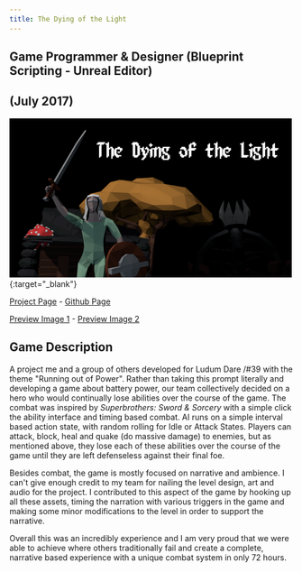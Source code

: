 ```yaml
---
title: The Dying of the Light
---
```


## Game Programmer & Designer (Blueprint Scripting - Unreal Editor)
## (July 2017)

[![The Dying of the Light Preview Image](/assets/img/LDPrev1.png)](/assets/img/LDPrev1.png){:target="_blank"}
<div style="display:none;">_</div>

[Project Page](https://ldjam.com/events/ludum-dare/39/$37997) - 
[Github Page](https://github.com/calebsmth54/LDJam_39)

[Preview Image 1](/assets/img/LDPrev2.png) -
[Preview Image 2](/assets/img/LDPrev3.png)

## Game Description
A project me and a group of others developed for Ludum Dare /#39 with the theme "Running out of Power". Rather than taking this prompt literally and developing a game about battery power, our team collectively decided on a hero who would continually lose abilities over the course of the game. The combat was inspired by _Superbrothers: Sword & Sorcery_ with a simple click the ability interface and timing based combat. AI runs on a simple interval based action state, with random rolling for Idle or Attack States. Players can attack, block, heal and quake (do massive damage) to enemies, but as mentioned above, they lose each of these abilities over the course of the game until they are left defenseless against their final foe.

Besides combat, the game is mostly focused on narrative and ambience. I can't give enough credit to my team for nailing the level design, art and audio for the project. I contributed to this aspect of the game by hooking up all these assets, timing the narration with various triggers in the game and making some minor modifications to the level in order to support the narrative.

Overall this was an incredibly experience and I am very proud that we were able to achieve where others traditionally fail and create a complete, narrative based experience with a unique combat system in only 72 hours.